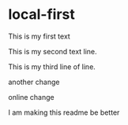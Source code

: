 # local-first
This is my first text

This is my second text line.

This is my third line of line.

another change 

online change

I am making this readme be better

